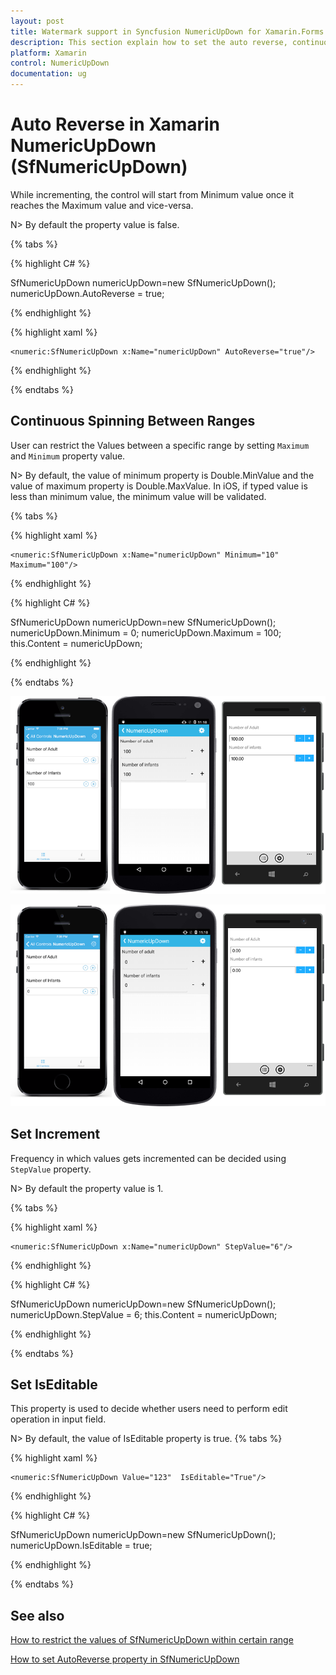 ```yaml
---
layout: post
title: Watermark support in Syncfusion NumericUpDown for Xamarin.Forms
description: This section explain how to set the auto reverse, continuous spinning between ranges for Syncfusion NumericUpDown.
platform: Xamarin
control: NumericUpDown
documentation: ug
---
```

# Auto Reverse in Xamarin NumericUpDown (SfNumericUpDown)

While incrementing, the control will start from Minimum value once it reaches the Maximum value and vice-versa.

N> By default the property value is false.

{% tabs %}

{% highlight C# %}

SfNumericUpDown numericUpDown=new SfNumericUpDown();
numericUpDown.AutoReverse = true;

{% endhighlight %}

{% highlight xaml %}

	<numeric:SfNumericUpDown x:Name="numericUpDown" AutoReverse="true"/>
	
{% endhighlight %}

{% endtabs %}

## Continuous Spinning Between Ranges

User can restrict the Values between a specific range by setting `Maximum` and `Minimum` property value.

N> By default, the value of minimum property is Double.MinValue and the value of maximum property is Double.MaxValue.
In iOS, if typed value is less than minimum value, the minimum value will be validated.

{% tabs %}

{% highlight xaml %}

	<numeric:SfNumericUpDown x:Name="numericUpDown" Minimum="10" Maximum="100"/>
	
{% endhighlight %}

{% highlight C# %}

SfNumericUpDown numericUpDown=new SfNumericUpDown();
numericUpDown.Minimum = 0;
numericUpDown.Maximum = 100;
this.Content = numericUpDown;

{% endhighlight %}

{% endtabs %}

![Display the value with maximum](images/maximum.png)

![Display the value with minimum](images/minimum.png)

## Set Increment

Frequency in which values gets incremented can be decided using `StepValue` property.

N> By default the property value is 1.

{% tabs %}

{% highlight xaml %}

	<numeric:SfNumericUpDown x:Name="numericUpDown" StepValue="6"/>
	
{% endhighlight %}

{% highlight C# %}

SfNumericUpDown numericUpDown=new SfNumericUpDown();
numericUpDown.StepValue = 6;
this.Content = numericUpDown;

{% endhighlight %}

{% endtabs %}

## Set IsEditable

This property is used to decide whether users need to perform edit operation in input field.

N> By default, the value of IsEditable property is true.
{% tabs %}

{% highlight xaml %}

	<numeric:SfNumericUpDown Value="123"  IsEditable="True"/>
	
{% endhighlight %}

{% highlight C# %}

SfNumericUpDown numericUpDown=new SfNumericUpDown();
numericUpDown.IsEditable = true;

{% endhighlight %}

{% endtabs %}

## See also

[How to restrict the values of SfNumericUpDown within certain range](https://www.syncfusion.com/kb/7687/how-to-restrict-the-values-of-sfnumericupdown-within-certain-range)

[How to set AutoReverse property in SfNumericUpDown](https://www.syncfusion.com/kb/7686/how-to-set-autoreverse-property-in-sfnumericupdown)